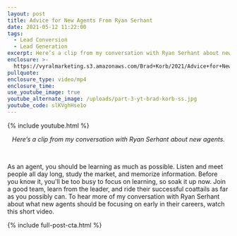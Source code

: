 ```yaml
---
layout: post
title: Advice for New Agents From Ryan Serhant
date: 2021-05-12 11:22:00
tags:
  - Lead Conversion
  - Lead Generation
excerpt: Here’s a clip from my conversation with Ryan Serhant about new agents.
enclosure: >-
  https://vyralmarketing.s3.amazonaws.com/Brad+Korb/2021/Advice+for+New+Agents+From+Ryan+Serhant.mp4
pullquote:
enclosure_type: video/mp4
enclosure_time:
use_youtube_image: true
youtube_alternate_image: /uploads/part-3-yt-brad-korb-ss.jpg
youtube_code: slKVghHse1o
---
```

{% include youtube.html %}

<center><em>Here&rsquo;s a clip from my conversation with Ryan Serhant about new agents.</em></center>

&nbsp;

As an agent, you should be learning as much as possible. Listen and meet people all day long, study the market, and memorize information. Before you know it, you'll be too busy to focus on learning, so soak it up now. Join a good team, learn from the leader, and ride their successful coattails as far as you possibly can. To hear more of my conversation with Ryan Serhant about what new agents should be focusing on early in their careers, watch this short video.

{% include full-post-cta.html %}
